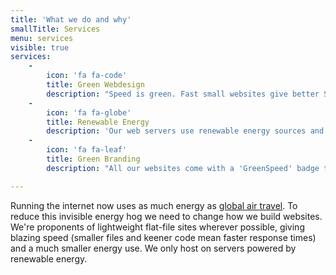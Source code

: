 ```yaml
---
title: 'What we do and why'
smallTitle: Services
menu: services
visible: true
services:
    -
        icon: 'fa fa-code'
        title: Green Webdesign
        description: "Speed is green. Fast small websites give better SEO results and have the added advantage of lowering the internet's energy cost. Be Green and be more easilt found at the same time."
    -
        icon: 'fa fa-globe'
        title: Renewable Energy
        description: 'Our web servers use renewable energy sources and are based in the uk. So you know that your digital footprint is being kept to a minimum on all sides.'
    -
        icon: 'fa fa-leaf'
        title: Green Branding
        description: "All our websites come with a 'GreenSpeed' badge to tell your customers that you care about the environment and have taken action to lower your digital carbon footprint."

---
```


Running the internet now uses as much energy as [global air travel](https://e360.yale.edu/features/energy-hogs-can-huge-data-centers-be-made-more-efficient). To reduce this invisible energy hog we need to change how we build websites. We're proponents of lightweight flat-file sites wherever possible, giving blazing speed (smaller files and keener code mean faster response times) and a much smaller energy use. We only host on servers powered by renewable energy. 